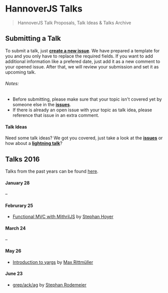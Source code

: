 # HannoverJS Talks

> HannoverJS Talk Proposals, Talk Ideas & Talks Archive

## Submitting a Talk

To submit a talk, just [**create a new issue**](https://github.com/HannoverJS/talks/issues/new). We have prepared a template for you and you only have to replace the required fields. If you want to add additional information like a prefered date, just add it as a new comment to your opened issue. After that, we will review your submission and set it as upcoming talk.

###### Notes:
- Before submitting, please make sure that your topic isn't covered yet by someone else in the [**issues**](https://github.com/HannoverJS/talks/issues).
- If there is already an open issue with your topic as talk idea, please reference that issue in an extra comment.


#### Talk Ideas

Need some talk ideas? We got you covered, just take a look at the [**issues**](https://github.com/HannoverJS/talks/issues?q=is%3Aopen+is%3Aissue+label%3A%22Talk+Idea%22) or how about a [**lightning talk**](https://github.com/HannoverJS/talks/issues?q=is%3Aopen+is%3Aissue+label%3A%22Lightning+Talk+Idea%22)?

## Talks 2016

Talks from the past years can be found [here](https://github.com/HannoverJS/talks/blob/master/archive).

#### January 28

–

#### Februrary 25

- [Functional MVC with MithrilJS](https://github.com/StephanHoyer/mithril-talk) by [Stephan Hoyer](https://twitter.com/cmx66)

#### March 24

–

#### May 26

- [Introduction to yargs](https://speakerdeck.com/maxrimue/introduction-to-yargs) by [Max Rittmüller](https://twitter.com/maxrimue)

#### June 23

- [grep/ack/ag](https://speakerdeck.com/stphnrdmr/grep-ack-ag) by [Stephan Rodemeier](https://twitter.com/stphnrdmr)

